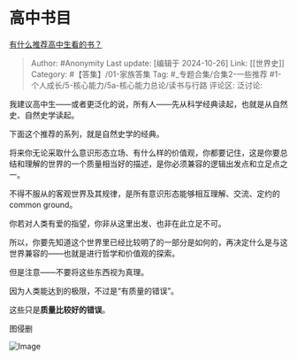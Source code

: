 # 高中书目
[有什么推荐高中生看的书？](https://www.zhihu.com/question/403634755/answer/1304983217)

> Author: #Anonymity
> Last update: [编辑于 2024-10-26]
> Link: [[世界史]]
> Category: #【答集】/01-家族答集
> Tag: #_专题合集/合集2-一些推荐 #1-个人成长/5-核心能力/5a-核心能力总论/读书与行路 
> 评论区:
> 泛讨论:

我建议高中生——或者更泛化的说，所有人——先从科学经典读起，也就是从自然史、自然史学读起。

下面这个推荐的系列，就是自然史学的经典。

将来你无论采取什么意识形态立场、有什么样的价值观，你都要记住，这是你要总结和理解的世界的一个质量相当好的描述，是你必须兼容的逻辑出发点和立足点之一。

不得不服从的客观世界及其规律，是所有意识形态能够相互理解、交流、定约的common ground。

你若对人类有爱的指望，你非从这里出发、也非在此立足不可。

所以，你要先知道这个世界里已经比较明了的一部分是如何的，再决定什么是与这世界兼容的——也就是进行哲学和价值观的探索。

但是注意——不要将这些东西视为真理。

因为人类能达到的极限，不过是“有质量的错误”。

这些只是**质量比较好的错误**。

图侵删

![Image](https://pic1.zhimg.com/50/v2-6ebc93c8021000232303f9b7e5087e5c_720w.jpg?source=2c26e567)
